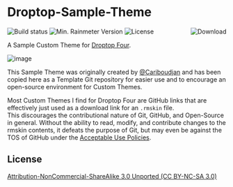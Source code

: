 # Droptop-Sample-Theme

![Build status](https://github.com/rlaphoenix/Droptop-Sample-Theme/workflows/ci/badge.svg)
![Min. Rainmeter Version](https://img.shields.io/badge/rainmeter-v4.5.7%2b-blue)
![License](https://img.shields.io/badge/license-CC%20BY--NC--SA%203.0-blue)
<a href="https://github.com/rlaphoenix/Droptop-Sample-Theme/releases/latest">
  <img align="right" src="https://img.shields.io/github/downloads/rlaphoenix/Droptop-Sample-Theme/latest/total?label=downloads" alt="Download"/>
</a>

A Sample Custom Theme for [Droptop Four](https://github.com/orgs/Droptop-Four).

![image](https://user-images.githubusercontent.com/17136956/167730285-30cd3a9f-05a8-4dca-ae0d-1c7d3ee2b306.png)  

This Sample Theme was originally created by [@Cariboudjan](https://github.com/Cariboudjan) and has been
copied here as a Template Git repository for easier use and to encourage an open-source environment for
Custom Themes.

Most Custom Themes I find for Droptop Four are GitHub links that are effectively just used as a download
link for an `.rmskin` file.  
This discourages the contributional nature of Git, GitHub, and Open-Source in general. Without the ability
to read, modify, and contribute changes to the rmskin contents, it defeats the purpose of Git, but may even
be against the TOS of GitHub under the [Acceptable Use Policies](https://docs.github.com/en/articles/github-acceptable-use-policies).

## License

[Attribution-NonCommercial-ShareAlike 3.0 Unported (CC BY-NC-SA 3.0)](LICENSE)
